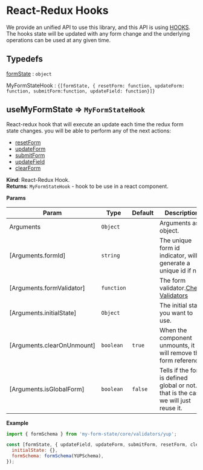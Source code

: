 # React-Redux Hooks

We provide an unified API to use this library, and this API is using <a href="https://react-redux.js.org/next/api/hooks">HOOKS</a>. The hooks state will be updated with any form change and the underlying operations can be used at any given time.

## Typedefs

<dl>
<dt><a href="#formState">formState</a> : <code>object</code></dt>
<dd></dd>
</dl>

<dl>
<dt><a>MyFormStateHook</a> : <code>{[formState, { resetForm: function, updateForm: function, submitForm:function, updateField: function}]}</code></dt>
<dd></dd>
</dl>

## useMyFormState ⇒ <code>MyFormStateHook</code>

React-redux hook that will execute an update each time the redux form state changes. you will be able to
perform any of the next actions:

- <a href="/#/redux/operations/README#resetform">resetForm</a>
- <a href="/#/redux/operations/README#updateform">updateForm</a>
- <a href="/#/redux/operations/README#submitform">submitForm</a>
- <a href="/#/redux/operations/README#updatefield">updateField</a>
- <a href="/#/redux/operations/README#clearform">clearForm</a>

**Kind**: React-Redux Hook.  
**Returns**: <code>MyFormStateHook</code> - hook to be use in a react component.

**Params**

| Param                      | Type                  | Default            | Description                                                                            |
| -------------------------- | --------------------- | ------------------ | -------------------------------------------------------------------------------------- |
| Arguments                  | <code>Object</code>   |                    | Arguments as object.                                                                   |
| [Arguments.formId]         | <code>string</code>   |                    | The unique form id indicator, will generate a unique id if not.                        |
| [Arguments.formValidator]  | <code>function</code> |                    | The form validator.<a href="/#/core/validators/README">Check Validators</a>            |
| [Arguments.initialState]   | <code>Object</code>   |                    | The initial state you want to use.                                                     |
| [Arguments.clearOnUnmount] | <code>boolean</code>  | <code>true</code>  | When the component unmounts, it will remove the form reference.                        |
| [Arguments.isGlobalForm]   | <code>boolean</code>  | <code>false</code> | Tells if the form is defined global or not. If that is the case we will just reuse it. |

**Example**

```js
import { formSchema } from 'my-form-state/core/validators/yup';

const [formState, { updateField, updateForm, submitForm, resetForm, clearForm }] = useMyFormState({
  initialState: {},
  formSchema: formSchema(YUPSchema),
});
```
